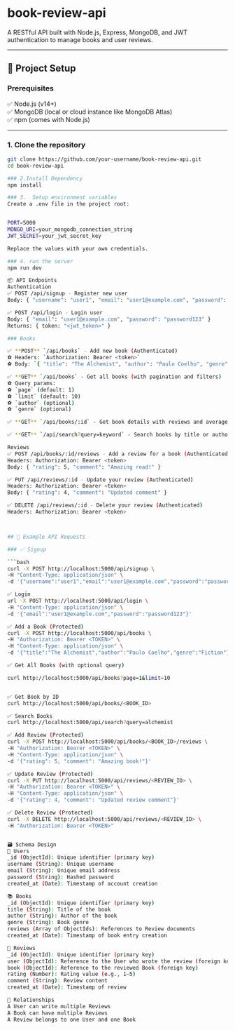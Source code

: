 # book-review-api


A RESTful API built with Node.js, Express, MongoDB, and JWT authentication to manage books and user reviews.

---

## 🚀 Project Setup

### Prerequisites

✅ Node.js (v14+)  
✅ MongoDB (local or cloud instance like MongoDB Atlas)  
✅ npm (comes with Node.js)  

---

### 1. Clone the repository

```bash
git clone https://github.com/your-username/book-review-api.git
cd book-review-api

### 2.Install Dependency
npm install

### 3.  Setup environment variables
Create a .env file in the project root:


PORT=5000
MONGO_URI=your_mongodb_connection_string
JWT_SECRET=your_jwt_secret_key

Replace the values with your own credentials.

### 4. run the server
npm run dev

📦 API Endpoints
Authentication
✅ POST /api/signup - Register new user
Body: { "username": "user1", "email": "user1@example.com", "password": "password123" }

✅ POST /api/login - Login user
Body: { "email": "user1@example.com", "password": "password123" }
Returns: { token: "<jwt_token>" }

### Books

✅ **POST** `/api/books` - Add new book (Authenticated)  
⚽ Headers: `Authorization: Bearer <token>`  
⚽ Body: `{ "title": "The Alchemist", "author": "Paulo Coelho", "genre": "Fiction" }`

✅ **GET** `/api/books` - Get all books (with pagination and filters)  
⚽ Query params:  
⚽ `page` (default: 1)  
⚽ `limit` (default: 10)  
⚽ `author` (optional)  
⚽ `genre` (optional)

✅ **GET** `/api/books/:id` - Get book details with reviews and average rating

✅ **GET** `/api/search?query=keyword` - Search books by title or author (partial, case-insensitive)

Reviews
✅ POST /api/books/:id/reviews - Add a review for a book (Authenticated)
Headers: Authorization: Bearer <token>
Body: { "rating": 5, "comment": "Amazing read!" }

✅ PUT /api/reviews/:id - Update your review (Authenticated)
Headers: Authorization: Bearer <token>
Body: { "rating": 4, "comment": "Updated comment" }

✅ DELETE /api/reviews/:id - Delete your review (Authenticated)
Headers: Authorization: Bearer <token>



## 🔧 Example API Requests

### ✅ Signup

```bash
curl -X POST http://localhost:5000/api/signup \
-H "Content-Type: application/json" \
-d '{"username":"user1","email":"user1@example.com","password":"password123"}'

✅ Login
url -X POST http://localhost:5000/api/login \
-H "Content-Type: application/json" \
-d '{"email":"user1@example.com","password":"password123"}'

✅ Add a Book (Protected)
curl -X POST http://localhost:5000/api/books \
-H "Authorization: Bearer <TOKEN>" \
-H "Content-Type: application/json" \
-d '{"title":"The Alchemist","author":"Paulo Coelho","genre":"Fiction"}'

✅ Get All Books (with optional query)

curl http://localhost:5000/api/books?page=1&limit=10


✅ Get Book by ID
curl http://localhost:5000/api/books/<BOOK_ID>

✅ Search Books
curl http://localhost:5000/api/search?query=alchemist

✅ Add Review (Protected)
curl -X POST http://localhost:5000/api/books/<BOOK_ID>/reviews \
-H "Authorization: Bearer <TOKEN>" \
-H "Content-Type: application/json" \
-d '{"rating": 5, "comment": "Amazing book!"}'

✅ Update Review (Protected)
curl -X PUT http://localhost:5000/api/reviews/<REVIEW_ID> \
-H "Authorization: Bearer <TOKEN>" \
-H "Content-Type: application/json" \
-d '{"rating": 4, "comment": "Updated review comment"}'

✅ Delete Review (Protected)
curl -X DELETE http://localhost:5000/api/reviews/<REVIEW_ID> \
-H "Authorization: Bearer <TOKEN>"


🗃️ Schema Design
🧑 Users
_id (ObjectId): Unique identifier (primary key)
username (String): Unique username
email (String): Unique email address
password (String): Hashed password
created_at (Date): Timestamp of account creation

📚 Books
_id (ObjectId): Unique identifier (primary key)
title (String): Title of the book
author (String): Author of the book
genre (String): Book genre
reviews (Array of ObjectIds): References to Review documents
created_at (Date): Timestamp of book entry creation

📝 Reviews
_id (ObjectId): Unique identifier (primary key)
user (ObjectId): Reference to the User who wrote the review (foreign key)
book (ObjectId): Reference to the reviewed Book (foreign key)
rating (Number): Rating value (e.g., 1–5)
comment (String): Review content
created_at (Date): Timestamp of review

🔗 Relationships
A User can write multiple Reviews
A Book can have multiple Reviews
A Review belongs to one User and one Book

